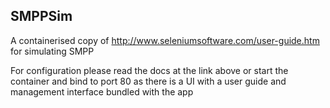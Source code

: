 ## SMPPSim 

A containerised copy of http://www.seleniumsoftware.com/user-guide.htm for simulating SMPP

For configuration please read the docs at the link above or start the container and bind to port 80 as there is a UI with a user guide and management interface bundled with the app